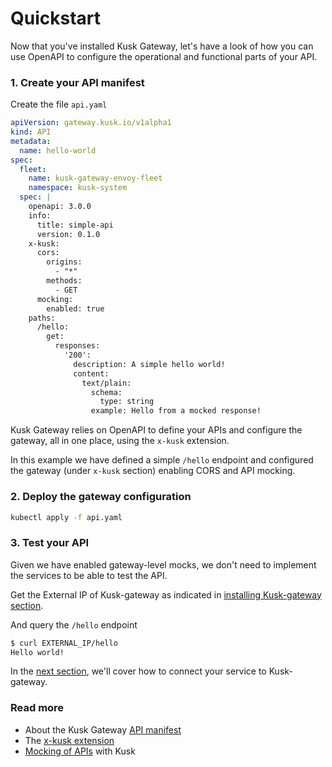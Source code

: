# Quickstart

Now that you've installed Kusk Gateway, let's have a look of how you can use OpenAPI to configure the operational and functional parts of your API.

### 1. Create your API manifest

Create the file `api.yaml`

```yaml
apiVersion: gateway.kusk.io/v1alpha1
kind: API
metadata:
  name: hello-world
spec: 
  fleet:
    name: kusk-gateway-envoy-fleet
    namespace: kusk-system
  spec: |
    openapi: 3.0.0
    info:
      title: simple-api
      version: 0.1.0
    x-kusk:
      cors:
        origins:
          - "*"
        methods:
          - GET
      mocking: 
        enabled: true
    paths:
      /hello:
        get:
          responses:
            '200':
              description: A simple hello world!
              content:
                text/plain:
                  schema:
                    type: string
                  example: Hello from a mocked response!
```

Kusk Gateway relies on OpenAPI to define your APIs and configure the gateway, all in one place, using the `x-kusk` extension.

In this example we have defined a simple `/hello` endpoint and configured the gateway (under `x-kusk` section) enabling CORS and API mocking.

### 2. Deploy the gateway configuration

```sh
kubectl apply -f api.yaml
```

### 3. Test your API

Given we have enabled gateway-level mocks, we don't need to implement the services to be able to test the API.

Get the External IP of Kusk-gateway as indicated in [installing Kusk-gateway section](../installation/#2-get-the-gateways-external-ip).

And query the `/hello` endpoint

```sh
$ curl EXTERNAL_IP/hello
Hello world!
```

In the [next section](connect-a-service-to-the-api.md), we'll cover how to connect your service to Kusk-gateway.

### Read more

- About the Kusk Gateway [API manifest](../customresources/api.md) 
- The [x-kusk extension](../guides/working-with-extension.md)
- [Mocking of APIs](../guides/mocking.md) with Kusk